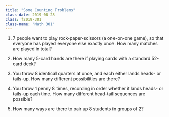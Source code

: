 ```yaml
---
title: "Some Counting Problems"
class-date: 2019-08-28
class: f2019-301
class-name: "Math 301"
---
```


1.  7 people want to play rock-paper-scissors (a one-on-one game), so that everyone has played everyone else exactly once. How many matches are played in total?

2.  How many 5-card hands are there if playing cards with a standard 52-card deck?

3.  You throw 8 identical quarters at once, and each either lands heads- or tails-up. How many different possibilities are there?

4.  You throw 1 penny 8 times, recording in order whether it lands heads- or tails-up each time. How many different head-tail sequences are possible?

5.  How many ways are there to pair up 8 students in groups of 2?
